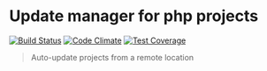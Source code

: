 # Update manager for php projects

[![Build Status](https://travis-ci.org/OFFLINE-GmbH/update-manager.svg?branch=master)](https://travis-ci.org/OFFLINE-GmbH/update-manager) [![Code Climate](https://codeclimate.com/github/OFFLINE-GmbH/update-manager/badges/gpa.svg)](https://codeclimate.com/github/OFFLINE-GmbH/update-manager) [![Test Coverage](https://codeclimate.com/github/OFFLINE-GmbH/update-manager/badges/coverage.svg)](https://codeclimate.com/github/OFFLINE-GmbH/update-manager/coverage)

> Auto-update projects from a remote location

